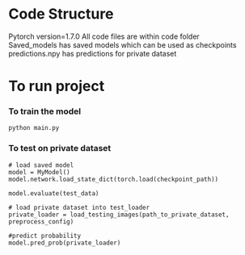 # Code Structure
Pytorch version=1.7.0
All code files are within code folder <br/>
Saved_models has saved models which can be used as checkpoints <br/>
predictions.npy has predictions for private dataset <br/>

# To run project
### To train the model  
```
python main.py
```

### To test on private dataset
```
# load saved model
model = MyModel()
model.network.load_state_dict(torch.load(checkpoint_path))

model.evaluate(test_data)

# load private dataset into test_loader
private_loader = load_testing_images(path_to_private_dataset, preprocess_config)

#predict probability
model.pred_prob(private_loader)
```


	
